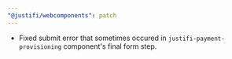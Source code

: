 ```yaml
---
"@justifi/webcomponents": patch
---
```


- Fixed submit error that sometimes occured in `justifi-payment-provisioning` component's final form step.
